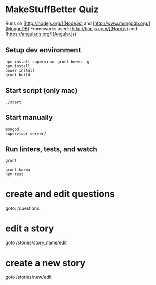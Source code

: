 # MakeStuffBetter Quiz

Runs on [http://nodejs.org/](Node.js) and [http://www.mongodb.org/](MongoDB)
Frameworks used: [http://hapijs.com/](Hapi.js) and [https://angularjs.org/](Angular.js)

## Setup dev environment

    npm install supervisor grunt bower -g
    npm install
    bower install
    grunt build

## Start script (only mac)

    ./start

## Start manually
  
    mongod
    supervisor server/

## Run linters, tests, and watch

    grunt

    grunt karma
    npm test


# create and edit questions
  goto: /questions

# edit a story
  goto /stories/story_name/edit

# create a new story
  goto /stories/new/edit
